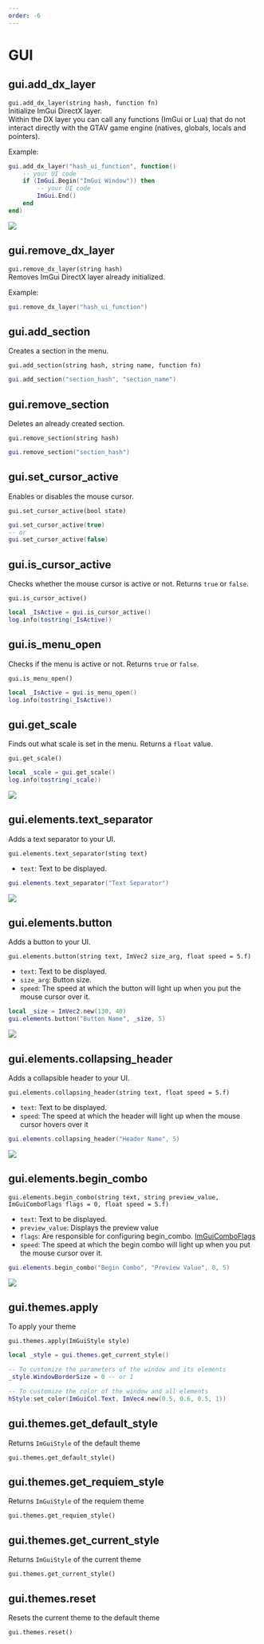 ```yaml
---
order: -6
---
```


# GUI

## gui.add_dx_layer

`gui.add_dx_layer(string hash, function fn)`\
Initialize ImGui DirectX layer.\
Within the DX layer you can call any functions (ImGui or Lua) that do not interact directly with the GTAV game engine (natives, globals, locals and pointers).

Example:
```lua
gui.add_dx_layer("hash_ui_function", function()
    -- your UI code
    if (ImGui.Begin("ImGui Window")) then
        -- your UI code
        ImGui.End() 
    end
end)
```
![](https://i.imgur.com/1vCn2pZ.png)

## gui.remove_dx_layer

`gui.remove_dx_layer(string hash)`\
Removes ImGui DirectX layer already initialized.

Example:
```lua
gui.remove_dx_layer("hash_ui_function")
```

## gui.add_section
Creates a section in the menu.

`gui.add_section(string hash, string name, function fn)`

```lua
gui.add_section("section_hash", "section_name")
```

## gui.remove_section
Deletes an already created section.

`gui.remove_section(string hash)`

```lua
gui.remove_section("section_hash")
```

## gui.set_cursor_active
Enables or disables the mouse cursor.

`gui.set_cursor_active(bool state)`

```lua
gui.set_cursor_active(true)
-- or
gui.set_cursor_active(false)
```

## gui.is_cursor_active
Checks whether the mouse cursor is active or not. Returns `true` or `false`.

`gui.is_cursor_active()`

```lua
local _IsActive = gui.is_cursor_active()
log.info(tostring(_IsActive))
```


## gui.is_menu_open
Checks if the menu is active or not. Returns `true` or `false`.

`gui.is_menu_open()`

```lua
local _IsActive = gui.is_menu_open()
log.info(tostring(_IsActive))
```

## gui.get_scale
Finds out what scale is set in the menu. Returns a `float` value.

`gui.get_scale()`

```lua
local _scale = gui.get_scale()
log.info(tostring(_scale))
```
![](https://i.imgur.com/IQa5IYn.png)

## gui.elements.text_separator
Adds a text separator to your UI.

`gui.elements.text_separator(sting text)`
* `text`: Text to be displayed.

```lua
gui.elements.text_separator("Text Separator")
```
![](https://i.imgur.com/Z6ZiBr4.png)

## gui.elements.button
Adds a button to your UI.

`gui.elements.button(string text, ImVec2 size_arg, float speed = 5.f)`
* `text`: Text to be displayed.
* `size_arg`: Button size.
* `speed`: The speed at which the button will light up when you put the mouse cursor over it.

```lua
local _size = ImVec2.new(130, 40)
gui.elements.button("Button Name", _size, 5)
```
![](https://i.imgur.com/vSZV348.png)

## gui.elements.collapsing_header
Adds a collapsible header to your UI.

`gui.elements.collapsing_header(string text, float speed = 5.f)`
* `text`: Text to be displayed.
* `speed`: The speed at which the header will light up when the mouse cursor hovers over it

```lua
gui.elements.collapsing_header("Header Name", 5)
```
![](https://i.imgur.com/51mK1AK.png)

## gui.elements.begin_combo

`gui.elements.begin_combo(string text, string preview_value, ImGuiComboFlags flags = 0, float speed = 5.f)`
* `text`: Text to be displayed.
* `preview_value`: Displays the preview value
* `flags`: Are responsible for configuring begin_combo. [ImGuiComboFlags](http://localhost:3000/docs/lua-info/docs/ImGui/flags/ImGuiComboFlags)
* `speed`: The speed at which the begin combo will light up when you put the mouse cursor over it.

```lua
gui.elements.begin_combo("Begin Combo", "Preview Value", 0, 5)
```
![](https://i.imgur.com/85HAcGv.png)

## gui.themes.apply
To apply your theme

`gui.themes.apply(ImGuiStyle style)`
```lua
local _style = gui.themes.get_current_style()

-- To customize the parameters of the window and its elements
_style.WindowBorderSize = 0 -- or 1

-- To customize the color of the window and all elements
hStyle:set_color(ImGuiCol.Text, ImVec4.new(0.5, 0.6, 0.5, 1))
```

## gui.themes.get_default_style
Returns `ImGuiStyle` of the default theme

`gui.themes.get_default_style()`

## gui.themes.get_requiem_style
Returns `ImGuiStyle` of the requiem theme

`gui.themes.get_requiem_style()`

## gui.themes.get_current_style
Returns `ImGuiStyle` of the current theme

`gui.themes.get_current_style()`

## gui.themes.reset
Resets the current theme to the default theme

`gui.themes.reset()`
